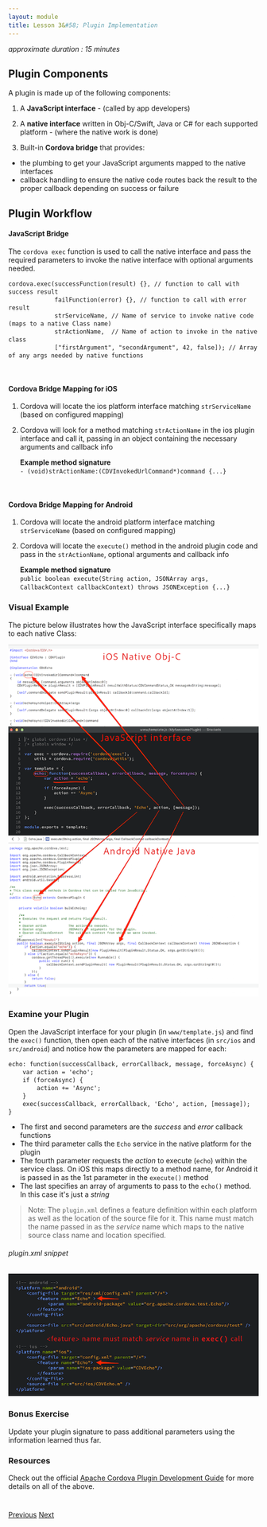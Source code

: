 ```yaml
---
layout: module
title: Lesson 3&#58; Plugin Implementation
---
```


_approximate duration : 15 minutes_

## Plugin Components
A plugin is made up of the following components:

1. A **JavaScript interface** - (called by app developers)

1. A **native interface** written in Obj-C/Swift, Java or C# for each supported platform - (where the native work is done)

1. Built-in **Cordova bridge** that provides:
  - the plumbing to get your JavaScript arguments mapped to the native interfaces
  - callback handling to ensure the native code routes back the result to the proper callback depending on success or failure

## Plugin Workflow

#### JavaScript Bridge
The `cordova exec` function is used to call the native interface and pass the required parameters to invoke the native interface with optional arguments needed. 

    cordova.exec(successFunction(result) {}, // function to call with success result
                 failFunction(error) {}, // function to call with error result
                 strServiceName, // Name of service to invoke native code (maps to a native Class name)
                 strActionName,  // Name of action to invoke in the native class
                 ["firstArgument", "secondArgument", 42, false]); // Array of any args needed by native functions

<br>

#### Cordova Bridge Mapping for iOS

1. Cordova will locate the ios platform interface matching `strServiceName` (based on configured mapping)
1. Cordova will look for a method matching `strActionName` in the ios plugin interface and call it, passing in an object containing the necessary arguments and callback info

   **Example method signature**<br>
   `- (void)strActionName:(CDVInvokedUrlCommand*)command {...}`

<br>

#### Cordova Bridge Mapping for Android

1. Cordova will locate the android platform interface matching `strServiceName` (based on configured mapping)
1. Cordova will locate the `execute()` method in the android plugin code and pass in the `strActionName`, optional arguments and callback info

   **Example method signature**<br> 
   `public boolean execute(String action, JSONArray args, CallbackContext callbackContext) throws JSONException {...}`

### Visual Example
The picture below illustrates how the JavaScript interface specifically maps to each native Class:

![](images/plugin-mapping.png)

### Examine your Plugin
Open the JavaScript interface for your plugin (in `www/template.js`) and find the `exec()` function, then open each of the native interfaces (in `src/ios` and `src/android`) and notice how the parameters are mapped for each:

    echo: function(successCallback, errorCallback, message, forceAsync) {
        var action = 'echo';
        if (forceAsync) {
            action += 'Async';
        }
        exec(successCallback, errorCallback, 'Echo', action, [message]);
    }

  - The first and second parameters are the _success_ and _error_ callback functions
  - The third parameter calls the `Echo` service in the native platform for the plugin
  - The fourth parameter requests the _action_ to execute (`echo`) within the service class. On iOS this maps directly to a method name, for Android it is passed in as the 1st parameter in the `execute()` method
  - The last specifies an array of arguments to pass to the `echo()` method. In this case it's just a _string_ 

>Note: The `plugin.xml` defines a feature definition within each platform as well as the location of the source file for it. This name must match the name passed in as the _service_ name which maps to the native source class name and location specified.

###### plugin.xml snippet
 ![](images/plugin-xml-feature.png)

<!--## Demo - Data Passing
TODO: are we showing this plugin - https://github.com/purplecabbage/phonegap-plugin-sidebar -->

### Bonus Exercise 
Update your plugin signature to pass additional parameters using the information learned thus far. 

### Resources
Check out the official [Apache Cordova Plugin Development Guide](http://cordova.apache.org/docs/en/latest/guide/hybrid/plugins/index.html) for more details on all of the above. 


<div class="row" style="margin-top:40px;">
<div class="col-sm-12">
<a href="lesson2.html" class="btn btn-default"><i class="glyphicon glyphicon-chevron-left"></i> Previous</a>
<a href="lesson4.html" class="btn btn-default pull-right">Next <i class="glyphicon
glyphicon-chevron-right"></i></a>
</div>
</div>
